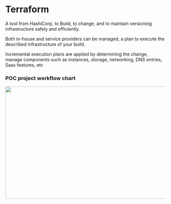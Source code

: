# Terraform

A tool from HashiCorp, to Build, to change, and to maintain versioning infrastructure safely and efficiently.

Both in-house and service providers can be managed, a plan to execute the described infrastructure of your build.

Incremental execution plans are applied by determining the change, manage components such as instances, storage, networking, DNS entries, Saas features, etc

### POC project workflow chart

<img align='left' src="pics/iacterraform.jpg" width="600" height="352"> 

